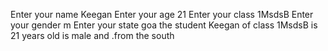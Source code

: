 Enter your name
Keegan
Enter your age
21
Enter your class
1MsdsB
Enter your gender
m
Enter your state
goa
the student Keegan of class 1MsdsB is 21 years old is male and 
.from the south
